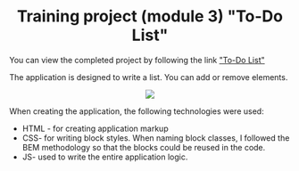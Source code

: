 <h1 align='center'>Training project (module 3) "To-Do List"</h1>
<p>You can view the completed project by following the link <a href="https://denisxarkov.github.io/Module2-project/">"To-Do List" </a></p>
<p>The application is designed to write a list. You can add or remove elements.</p>
<p align='center'><img src="https://skrinshoter.ru/p/181022/CO4aui.png?download=1&name=Скриншот%2018-10-2022%2014:43:57.png"></p>
<p>When creating the application, the following technologies were used:</p>
<ul>
  <li>HTML - for creating application markup</li>
  <li>CSS- for writing block styles. When naming block classes, I followed the BEM methodology so that the blocks could be reused in the code.</li>
  <li>JS- used to write the entire application logic.</li> 
</ul>
